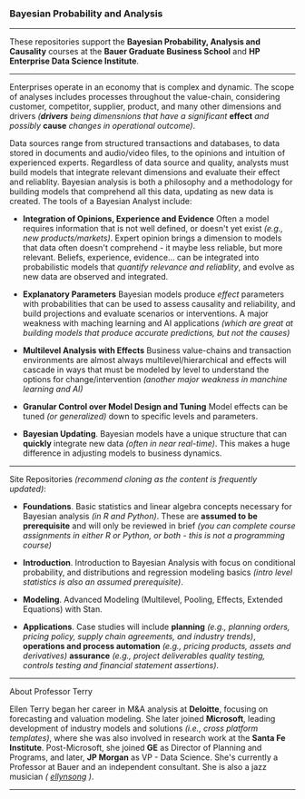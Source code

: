 ### Bayesian Probability and Analysis
------

These repositories support the **Bayesian Probability, Analysis and Causality** courses at the **Bauer Graduate Business School** and **HP Enterprise Data Science Institute**. 

------

Enterprises operate in an economy that is complex and dynamic. The scope of analyses includes processes throughout the value-chain, considering customer, competitor, supplier, product, and many other dimensions and drivers *(**drivers** being dimensnions that have a significant* **effect** *and possibly* **cause** *changes in operational outcome)*. 


Data sources range from structured transactions and databases, to data stored in documents and audio/video files, to the opinions and intuition of experienced experts. Regardless of data source and quality, analysts must build models that integrate relevant dimensions and evaluate their effect and reliablity. Bayesian analysis is both a philosophy and a methodology for building models that comprehend all this data, updating as new data is created. The tools of a Bayesian Analyst include:  

* **Integration of Opinions, Experience and Evidence** Often a model requires information that is not well defined, or doesn't yet exist *(e.g., new products/markets)*. Expert opinion brings a dimension to models that data often doesn't comprehend - it maybe less reliable, but more relevant. Beliefs, experience, evidence... can be integrated into probabilistic models that *quantify relevance and reliablity*, and evolve as new data are observed and integrated. 

* **Explanatory Parameters** Bayesian models produce *effect* parameters with probabilities that can be used to assess causality and reliability, and build projections and evaluate scenarios or interventions. A major weakness with maching learning and AI applications *(which are great at building models that produce accurate predictions, but not the causes)*

* **Multilevel Analysis with Effects** Business value-chains and transaction environments are almost always multilevel/hierarchical and effects will cascade in ways that must be modeled by level to understand the options for change/intervention *(another major weakness in manchine learning and AI)*

* **Granular Control over Model Design and Tuning** Model effects can be tuned *(or generalized)* down to specific levels and parameters. 

* **Bayesian Updating**. Bayesian models have a unique structure that can **quickly** integrate new data *(often in near real-time)*. This makes a huge difference in adjusting models to business dynamics. 

----

Site Repositories *(recommend cloning as the content is frequently updated)*:

* **Foundations**. Basic statistics and linear algebra concepts necessary for Bayesian analysis *(in R and Python)*. These are **assumed to be prerequisite** and will only be reviewed in brief *(you can complete course assignments in either R or Python, or both - this is not a programming course)*  

* **Introduction**. Introduction to Bayesian Analysis with focus on conditional probability, and distributions and regression modeling basics *(intro level statistics is also an assumed prerequisite)*.   

* **Modeling**. Advanced Modeling (Multilevel, Pooling, Effects, Extended Equations) with Stan.   

* **Applications**. Case studies will include **planning**  *(e.g., planning orders, pricing policy, supply chain agreements, and industry trends)*, **operations and process automation** *(e.g., pricing products, assets and derivatives)* **assurance** *(e.g., project deliverables quality testing, controls testing and financial statement assertions)*.

------

About Professor Terry

Ellen Terry began her career in M&A analysis at **Deloitte**, focusing on forecasting and valuation modeling. She later joined **Microsoft**, leading development of industry models and solutions *(i.e., cross platform templates)*, where she was also involved in research work at the **Santa Fe Institute**. Post-Microsoft, she joined **GE** as Director of Planning and Programs, and later, **JP Morgan** as VP - Data Science. She's currently a Professor at Bauer and an independent consultant. She is also a jazz musician *( [ellynsong](https://www.ellynsong.com) )*. 

------
